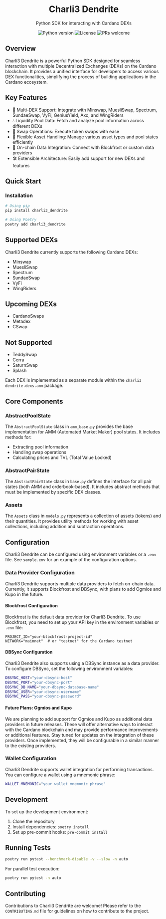 <div align="center">
    <h1 align="center">Charli3 Dendrite</h1>
    <p align="center">Python SDK for interacting with Cardano DEXs</p>
    <p>
        <img src="https://img.shields.io/badge/python-3.10+-blue.svg" alt="Python version">
        <img src="https://img.shields.io/badge/license-MIT-green.svg" alt="License">
        <img src="https://img.shields.io/badge/PRs-welcome-brightgreen.svg" alt="PRs welcome">
    </p>
</div>

## Overview

Charli3 Dendrite is a powerful Python SDK designed for seamless interaction with multiple Decentralized Exchanges (DEXs) on the Cardano blockchain. It provides a unified interface for developers to access various DEX functionalities, simplifying the process of building applications in the Cardano ecosystem.

## Key Features

- 🔄 Multi-DEX Support: Integrate with Minswap, MuesliSwap, Spectrum, SundaeSwap, VyFi, GeniusYield, Axo, and WingRiders
- 💧 Liquidity Pool Data: Fetch and analyze pool information across different DEXs
- 💱 Swap Operations: Execute token swaps with ease
- 🧩 Flexible Asset Handling: Manage various asset types and pool states efficiently
- 🔗 On-chain Data Integration: Connect with Blockfrost or custom data providers
- 🛠 Extensible Architecture: Easily add support for new DEXs and features


## Quick Start

### Installation

```bash
# Using pip
pip install charli3_dendrite

# Using Poetry
poetry add charli3_dendrite
```

## Supported DEXs
Charli3 Dendrite currently supports the following Cardano DEXs:

- Minswap
- MuesliSwap
- Spectrum
- SundaeSwap
- VyFi
- WingRiders
## Upcoming DEXs

- CardanoSwaps
- Metadex
- CSwap
## Not Supported
- TeddySwap
- Cerra
- SaturnSwap
- Splash

Each DEX is implemented as a separate module within the `charli3 dendrite.dexs.amm` package.
## Core Components
### AbstractPoolState
The `AbstractPoolState` class in `amm_base.py` provides the base implementation for AMM (Automated Market Maker) pool states. It includes methods for:

- Extracting pool information
- Handling swap operations
- Calculating prices and TVL (Total Value Locked)

### AbstractPairState
The `AbstractPairState` class in `base.py` defines the interface for all pair states (both AMM and orderbook-based). It includes abstract methods that must be implemented by specific DEX classes.
### Assets
The `Assets` class in `models.py` represents a collection of assets (tokens) and their quantities. It provides utility methods for working with asset collections, including addition and subtraction operations.
## Configuration
Charli3 Dendrite can be configured using environment variables or a `.env` file. See `sample.env` for an example of the configuration options.

### Data Provider Configuration

Charli3 Dendrite supports multiple data providers to fetch on-chain data. Currently, it supports Blockfrost and DBSync, with plans to add Ogmios and Kupo in the future.

#### Blockfrost Configuration

Blockfrost is the default data provider for Charli3 Dendrite. To use Blockfrost, you need to set up your API key in the environment variables or `.env` file:
```
PROJECT_ID="your-blockfrost-project-id"
NETWORK="mainnet"  # or "testnet" for the Cardano testnet
```
#### DBSync Configuration
Charli3 Dendrite also supports using a DBSync instance as a data provider. To configure DBSync, set the following environment variables:
```bash
DBSYNC_HOST="your-dbsync-host"
DBSYNC_PORT="your-dbsync-port"
DBSYNC_DB_NAME="your-dbsync-database-name"
DBSYNC_USER="your-dbsync-username"
DBSYNC_PASS="your-dbsync-password"
```
#### Future Plans: Ogmios and Kupo
We are planning to add support for Ogmios and Kupo as additional data providers in future releases. These will offer alternative ways to interact with the Cardano blockchain and may provide performance improvements or additional features.
Stay tuned for updates on the integration of these providers. Once implemented, they will be configurable in a similar manner to the existing providers.
### Wallet Configuration
Charli3 Dendrite supports wallet integration for performing transactions. You can configure a wallet using a mnemonic phrase:
```bash
WALLET_MNEMONIC="your wallet mnemonic phrase"
```
## Development
To set up the development environment:

1. Clone the repository
2. Install dependencies: `poetry install`
3. Set up pre-commit hooks: `pre-commit install`

## Running Tests
```bash
poetry run pytest --benchmark-disable -v --slow -n auto
```
For parallel test execution:
```bash
poetry run pytest -n auto
```
## Contributing
Contributions to Charli3 Dendrite are welcome! Please refer to the `CONTRIBUTING.md` file for guidelines on how to contribute to the project.
